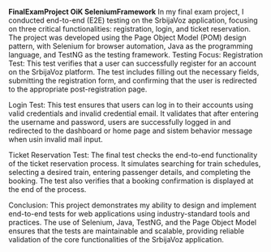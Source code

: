 **FinalExamProject OiK SeleniumFramework**
In my final exam project, I conducted end-to-end (E2E) testing on the SrbijaVoz application, focusing on three critical functionalities: registration, login, and ticket reservation. The project was developed using the Page Object Model (POM) design pattern, with Selenium for browser automation, Java as the programming language, and TestNG as the testing framework. Testing Focus: Registration Test: This test verifies that a user can successfully register for an account on the SrbijaVoz platform. The test includes filling out the necessary fields, submitting the registration form, and confirming that the user is redirected to the appropriate post-registration page.

Login Test: This test ensures that users can log in to their accounts using valid credentials and invalid credential email. It validates that after entering the username and password, users are successfully logged in and redirected to the dashboard or home page and sistem behavior message when usin invalid mail input.

Ticket Reservation Test: The final test checks the end-to-end functionality of the ticket reservation process. It simulates searching for train schedules, selecting a desired train, entering passenger details, and completing the booking. The test also verifies that a booking confirmation is displayed at the end of the process.

Conclusion: This project demonstrates my ability to design and implement end-to-end tests for web applications using industry-standard tools and practices. The use of Selenium, Java, TestNG, and the Page Object Model ensures that the tests are maintainable and scalable, providing reliable validation of the core functionalities of the SrbijaVoz application.
